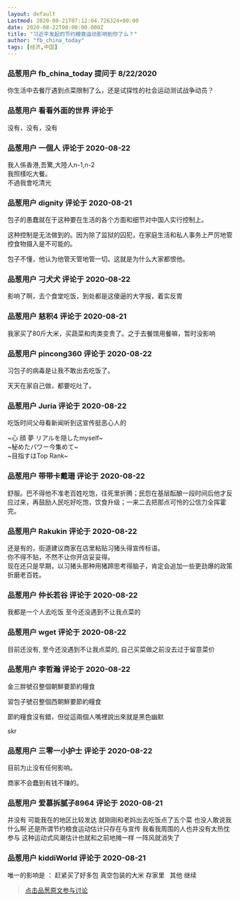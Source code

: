 ```yaml
---
layout: default
Lastmod: 2020-08-21T07:12:04.726324+00:00
date: 2020-08-22T00:00:00.000Z
title: "习近平发起的节约粮食运动影响到你了么？"
author: "fb_china_today"
tags: [经济,中国]
---
```



### 品葱用户 **fb_china_today** 提问于 8/22/2020
    
你生活中去餐厅遇到点菜限制了么，还是试探性的社会运动测试战争动员？
    
                

### 品葱用户 **看看外面的世界** 评论于 
        
没有，没有，没有
        
                

### 品葱用户 **一個人** 评论于 2020-08-22
        
我人係香港,吾驚,大陸人n-1,n-2  
我照樣吃大餐。  
不過我會吃清光
        
                

### 品葱用户 **dignity** 评论于 2020-08-21
        
包子的愚蠢就在于这种要在生活的各个方面和细节对中国人实行控制上。  
  
这种控制是无法做到的。因为除了监狱的囚犯，在家庭生活和私人事务上严厉地管控食物摄入是不可能的。  
  
包子不懂，他认为他管天管地管一切。这就是为什么大家都恨他。
        
                

### 品葱用户 **刁犬犬** 评论于 2020-08-22
        
影响了啊，去个食堂吃饭，到处都是这傻逼的大字报，着实反胃
        
                

### 品葱用户 **慈积4** 评论于 2020-08-21
        
我家买了80斤大米，买蔬菜和肉类变贵了。之于去餐馆用餐嘛，暂时没影响
        
                

### 品葱用户 **pincong360** 评论于 2020-08-22
        
习包子的病毒是让我不敢出去吃饭了。  
  
天天在家自己做，都要吃吐了。
        
                

### 品葱用户 **Juria** 评论于 2020-08-22
        
吃饭时间父母看新闻听到这宣传挺恶心人的  
  
  
  
~心 顔 夢 リアルを隠したmyself~  
~秘めたパワー今集めて~  
~目指すはTop Rank~
        
                

### 品葱用户 **带带卡戴珊** 评论于 2020-08-22
        
舒服。巴不得他不准老百姓吃饱，往死里折腾；民怨在基层酝酿一段时间后他才反应过来，再鼓励人民吃好吃饱，饮食升级；一来二去把那点可怜的公信力全挥霍完。
        
                

### 品葱用户 **Rakukin** 评论于 2020-08-22
        
还是有的，街道建议商家在店里粘贴习猪头得宣传标语。  
你不得不贴，不然不让你开店妥妥得。  
现在还只是早期，以习猪头那种用猪蹄思考得脑子，肯定会追加一些更劲爆的政策折磨老百姓。
        
                

### 品葱用户 **仲长若谷** 评论于 2020-08-22
        
我都是一个人去吃饭 至今还没遇到不让我点菜的
        
                

### 品葱用户 **wget** 评论于 2020-08-22
        
目前还没有, 至今还没遇到不让我点菜的, 自己买菜做之前没去过于留意菜价
        
                

### 品葱用户 **李哲瀚** 评论于 2020-08-22
        
金三胖號召整個朝鮮要節約糧食  
  
習包子號召整個西朝鮮要節約糧食  
  
節約糧食沒有錯，但從這兩個人嘴裡說出來就是黑色幽默  
  
skr
        
                

### 品葱用户 **三零一小护士** 评论于 2020-08-22
        
目前为止没有任何影响。  
  
商家不会蠢到有钱不赚的。
        
                

### 品葱用户 **爱慕拆腻子8964** 评论于 2020-08-21
        
并没有 可能我在的地区比较发达 就刚刚和老妈出去吃饭点了五个菜 也没人敢说我什么啊 还是所谓节约粮食运动估计只存在与宣传 我看我周围的人也并没有太热忱参与 这种运动式风潮估计也就和之前地摊一样 一阵风就消失了
        
                

### 品葱用户 **kiddiWorld** 评论于 2020-08-21
        
唯一的影响是 ： 赶紧买了好多包 真空包装的大米 存家里   其他 继续
        
                





> [点击品葱原文参与讨论](https://pincong.rocks/question/30072)

